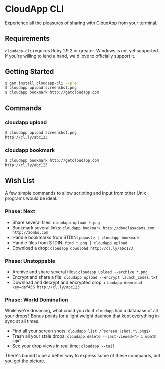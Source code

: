 # CloudApp CLI

Experience all the pleasures of sharing with [CloudApp][] from your terminal.

[cloudapp]: http://getcloudapp.com


## Requirements

`cloudapp-cli` requires Ruby 1.9.2 or greater. Windows is not yet supported. If
you're willing to lend a hand, we'd love to officially support it.


## Getting Started

``` bash
$ gem install cloudapp-cli --pre
$ cloudapp upload screenshot.png
$ cloudapp bookmark http://getcloudapp.com
```

## Commands

### cloudapp upload

``` bash
$ cloudapp upload screenshot.png
http://cl.ly/abc123
```

### cloudapp bookmark

``` bash
$ cloudapp bookmark http://getcloudapp.com
http://cl.ly/abc123
```

## Wish List

A few simple commands to allow scripting and input from other Unix programs
would be ideal.

### Phase: Next

 - Share several files: `cloudapp upload *.png`
 - Bookmark several links: `cloudapp bookmark http://douglasadams.com http://zombo.com`
 - Handle bookmarks from STDIN: `pbpaste | cloudapp bookmark`
 - Handle files from STDIN: `find *.png | cloudapp upload`
 - Download a drop: `cloudapp download http://cl.ly/abc123`

### Phase: Unstoppable

 - Archive and share several files: `cloudapp upload --archive *.png`
 - Encrypt and share a file: `cloudapp upload --encrypt launch_codes.txt`
 - Download and decrypt and encrypted drop: `cloudapp download --key=def456 http://cl.ly/abc123`

### Phase: World Domination

While we're dreaming, what could you do if `cloudapp` had a database of all your
drops? Bonus points for a light weight daemon that kept everything in sync at
all times.

 - Find all your screen shots: `cloudapp list /^screen ?shot.*\.png$/`
 - Trash all your stale drops: `cloudapp delete --last-viewed="> 1 month ago"`
 - See your drop views in real time: `cloudapp --tail`

There's bound to be a better way to express some of these commands, but you get
the picture.
